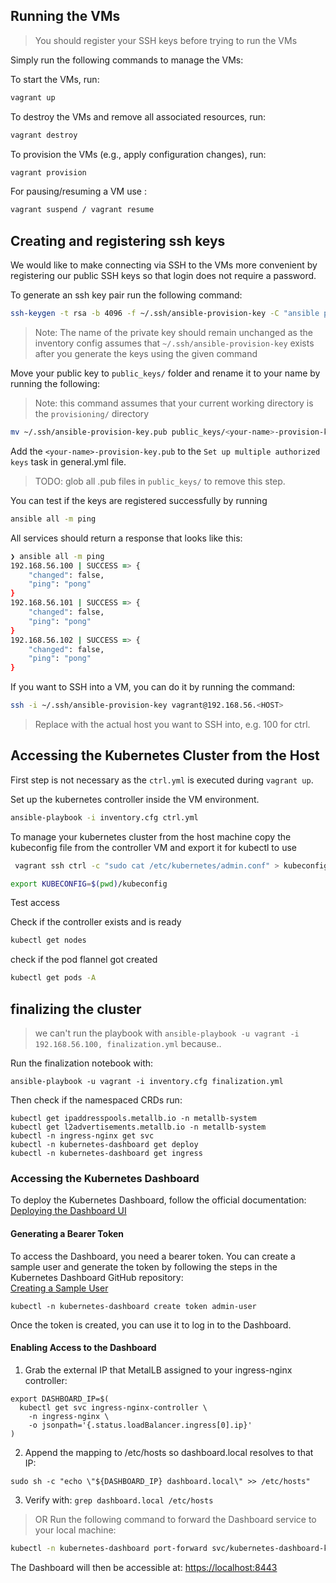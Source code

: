 ## Running the VMs

> You should register your SSH keys before trying to run the VMs

Simply run the following commands to manage the VMs:

To start the VMs, run:
```zsh
vagrant up
```

To destroy the VMs and remove all associated resources, run:
```zsh
vagrant destroy
```

To provision the VMs (e.g., apply configuration changes), run:
```zsh
vagrant provision
```

For pausing/resuming a VM use :
```zsh
vagrant suspend / vagrant resume
```

## Creating and registering ssh keys

We would like to make connecting via SSH to the VMs more convenient by registering our public SSH keys so that
login does not require a password.

To generate an ssh key pair run the following command:

```zsh
ssh-keygen -t rsa -b 4096 -f ~/.ssh/ansible-provision-key -C "ansible provision key"
```

> Note: The name of the private key should remain unchanged as the inventory config assumes that
> `~/.ssh/ansible-provision-key` exists after you generate the keys using the given command

Move your public key to `public_keys/` folder and rename it to your name by running the following:

> Note: this command assumes that your current working directory is the `provisioning/` directory

```zsh
mv ~/.ssh/ansible-provision-key.pub public_keys/<your-name>-provision-key.pub
```

Add the `<your-name>-provision-key.pub` to the `Set up multiple authorized keys` task in general.yml file.

> TODO: glob all .pub files in `public_keys/` to remove this step.

You can test if the keys are registered successfully by running

```zsh
ansible all -m ping
```

All services should return a response that looks like this:

```zsh
❯ ansible all -m ping
192.168.56.100 | SUCCESS => {
    "changed": false,
    "ping": "pong"
}
192.168.56.101 | SUCCESS => {
    "changed": false,
    "ping": "pong"
}
192.168.56.102 | SUCCESS => {
    "changed": false,
    "ping": "pong"
}
```

If you want to SSH into a VM, you can do it by running the command:

```zsh
ssh -i ~/.ssh/ansible-provision-key vagrant@192.168.56.<HOST>
```

> Replace <HOST> with the actual host you want to SSH into, e.g. 100 for ctrl.

## Accessing the Kubernetes Cluster from the Host
First step is not necessary as the `ctrl.yml` is executed during `vagrant up`.

Set up the kubernetes controller inside the VM environment.
```zsh
ansible-playbook -i inventory.cfg ctrl.yml
```

To manage your kubernetes cluster from the host machine copy the kubeconfig file from the controller VM 
and export it for kubectl to use
```zsh
 vagrant ssh ctrl -c "sudo cat /etc/kubernetes/admin.conf" > kubeconfig
```
```zsh
export KUBECONFIG=$(pwd)/kubeconfig
```

Test access

Check if the controller exists and is ready
```zsh
kubectl get nodes
```

check if the pod flannel got created
```zsh
kubectl get pods -A
```

## finalizing the cluster

> we can't run the playbook with `ansible-playbook -u vagrant -i 192.168.56.100, finalization.yml` because.. 

Run the finalization notebook with:
```
ansible-playbook -u vagrant -i inventory.cfg finalization.yml
```

Then check if the namespaced CRDs run:
```
kubectl get ipaddresspools.metallb.io -n metallb-system
kubectl get l2advertisements.metallb.io -n metallb-system
kubectl -n ingress-nginx get svc
kubectl -n kubernetes-dashboard get deploy
kubectl -n kubernetes-dashboard get ingress
```

### Accessing the Kubernetes Dashboard

To deploy the Kubernetes Dashboard, follow the official documentation:  
[Deploying the Dashboard UI](https://kubernetes.io/docs/tasks/access-application-cluster/web-ui-dashboard/#deploying-the-dashboard-ui)

#### Generating a Bearer Token

To access the Dashboard, you need a bearer token. You can create a sample user and generate the token by following the steps in the Kubernetes Dashboard GitHub repository:  
[Creating a Sample User](https://github.com/kubernetes/dashboard/blob/master/docs/user/access-control/creating-sample-user.md)

```kubectl -n kubernetes-dashboard create token admin-user```

Once the token is created, you can use it to log in to the Dashboard.

#### Enabling Access to the Dashboard

1. Grab the external IP that MetalLB assigned to your ingress-nginx controller:
```
export DASHBOARD_IP=$(
  kubectl get svc ingress-nginx-controller \
    -n ingress-nginx \
    -o jsonpath='{.status.loadBalancer.ingress[0].ip}'
)
```

2. Append the mapping to /etc/hosts so dashboard.local resolves to that IP:
```
sudo sh -c "echo \"${DASHBOARD_IP} dashboard.local\" >> /etc/hosts"
```

3. Verify with: `grep dashboard.local /etc/hosts`


> OR Run the following command to forward the Dashboard service to your local machine:

```zsh
kubectl -n kubernetes-dashboard port-forward svc/kubernetes-dashboard-kong-proxy 8443:443
```

The Dashboard will then be accessible at: [https://localhost:8443](https://localhost:8443)
